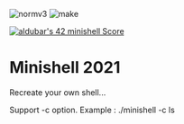 ![normv3](https://github.com/busshi/minishell/actions/workflows/norm.yml/badge.svg) ![make](https://github.com/busshi/minishell/actions/workflows/make.yml/badge.svg)

[![aldubar's 42 minishell Score](https://badge42.vercel.app/api/v2/cl1p4dvqu002109k1x3fvx39n/project/2220996)](https://github.com/JaeSeoKim/badge42)


# Minishell 2021


Recreate your own shell...


Support -c option. Example : ./minishell -c ls
